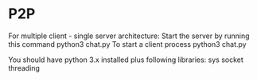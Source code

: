 # P2P
For multiple client - single server architecture:
Start the server by running this command
python3 chat.py
To start a client process
python3 chat.py <ip address of sever>

You should have python 3.x installed
plus following libraries:
sys
socket
threading
